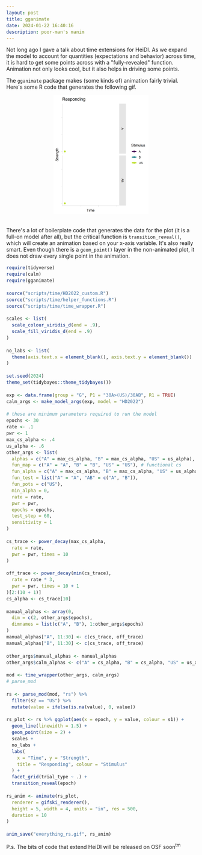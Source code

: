 ```yaml
---
layout: post
title: gganimate
date: 2024-01-22 16:40:16
description: poor-man's manim
---
```


Not long ago I gave a talk about time extensions for HeiDI. As we expand the model to account for quantities (expectations and behavior) across time, it is hard to get some points across with a "fully-revealed" function. Animation not only looks cool, but it also helps in driving some points.

The `gganimate` package makes (some kinds of) animation fairly trivial. Here's some R code that generates the following gif.

<center><img src="/assets/gif/everything_rs.gif" width="50%"></center><br>


There's a lot of boilerplate code that generates the data for the plot (it is a full-on model after all), but the critical function is `transition_reveal()`, which will create an animation based on your x-axis variable. It's also really smart. Even though there is a `geom_point()` layer in the non-animated plot, it does not draw every single point in the animation.

```R
require(tidyverse)
require(calm)
require(gganimate)

source("scripts/time/HD2022_custom.R")
source("scripts/time/helper_functions.R")
source("scripts/time/time_wrapper.R")

scales <- list(
  scale_colour_viridis_d(end = .9),
  scale_fill_viridis_d(end = .9)
)

no_labs <- list(
  theme(axis.text.x = element_blank(), axis.text.y = element_blank())
)

set.seed(2024)
theme_set(tidybayes::theme_tidybayes())

exp <- data.frame(group = "G", P1 = "30A>(US)/30AB", R1 = TRUE)
calm_args <- make_model_args(exp, model = "HD2022")

# these are minimum parameters required to run the model
epochs <- 30
rate <- .1
pwr <- 1
max_cs_alpha <- .4
us_alpha <- .6
other_args <- list(
  alphas = c("A" = max_cs_alpha, "B" = max_cs_alpha, "US" = us_alpha),
  fun_map = c("A" = "A", "B" = "B", "US" = "US"), # functional cs
  fun_alpha = c("A" = max_cs_alpha, "B" = max_cs_alpha, "US" = us_alpha),
  fun_test = list("A" = "A", "AB" = c("A", "B")),
  fun_pots = c("US"),
  min_alpha = 0,
  rate = rate,
  pwr = pwr,
  epochs = epochs,
  test_step = 60,
  sensitivity = 1
)

cs_trace <- power_decay(max_cs_alpha,
  rate = rate,
  pwr = pwr, times = 10
)

off_trace <- power_decay(min(cs_trace),
  rate = rate * 3,
  pwr = pwr, times = 10 + 1
)[2:(10 + 1)]
cs_alpha <- cs_trace[10]

manual_alphas <- array(0,
  dim = c(2, other_args$epochs),
  dimnames = list(c("A", "B"), 1:other_args$epochs)
)
manual_alphas["A", 11:30] <- c(cs_trace, off_trace)
manual_alphas["B", 11:30] <- c(cs_trace, off_trace)

other_args$manual_alphas <- manual_alphas
other_args$calm_alphas <- c("A" = cs_alpha, "B" = cs_alpha, "US" = us_alpha)

mod <- time_wrapper(other_args, calm_args)
# parse_mod

rs <- parse_mod(mod, "rs") %>%
  filter(s2 == "US") %>%
  mutate(value = ifelse(is.na(value), 0, value))

rs_plot <- rs %>% ggplot(aes(x = epoch, y = value, colour = s1)) +
  geom_line(linewidth = 1.5) +
  geom_point(size = 2) +
  scales +
  no_labs +
  labs(
    x = "Time", y = "Strength",
    title = "Responding", colour = "Stimulus"
  ) +
  facet_grid(trial_type ~ .) +
  transition_reveal(epoch)

rs_anim <- animate(rs_plot,
  renderer = gifski_renderer(),
  height = 5, width = 4, units = "in", res = 500,
  duration = 10
)

anim_save("everything_rs.gif", rs_anim)
```

P.s. The bits of code that extend HeiDI will be released on OSF soon<sup>tm</sup>